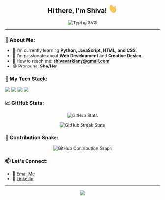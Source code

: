 <h2 align="center">Hi there, I'm Shiva! <img src="https://raw.githubusercontent.com/ABSphreak/ABSphreak/master/gifs/Hi.gif" width="30px"></h2>

<p align="center">
  <img src="https://readme-typing-svg.herokuapp.com?font=Fira+Code&size=21&duration=4000&pause=1000&center=true&vCenter=true&width=435&lines=Aspiring+Developer+and+Designer;Love+to+Code+and+Create;Currently+Learning+Python%2C+JS%2C+HTML+%26+CSS!" alt="Typing SVG" />
</p>

---

### 🌱 About Me:
- 🔭 I’m currently learning **Python, JavaScript, HTML, and CSS**.
- 🌟 I’m passionate about **Web Development** and **Creative Design**.
- 💌 How to reach me: **shivavarkiany@gmail.com**
- 😄 Pronouns: **She/Her**
  
### 🎨 My Tech Stack:
<p>
  <img src="https://img.shields.io/badge/-Python-3776AB?style=flat-square&logo=python&logoColor=white" />
  <img src="https://img.shields.io/badge/-JavaScript-F7DF1E?style=flat-square&logo=javascript&logoColor=black" />
  <img src="https://img.shields.io/badge/-HTML5-E34F26?style=flat-square&logo=html5&logoColor=white" />
  <img src="https://img.shields.io/badge/-CSS3-1572B6?style=flat-square&logo=css3" />
</p>

### 📈 GitHub Stats:
<p align="center">
  <img src="https://github-readme-stats.vercel.app/api?username=ShivaVarkiani&show_icons=true&theme=radical" alt="GitHub Stats" />
</p>
<p align="center">
  <img src="https://github-readme-streak-stats.herokuapp.com/?user=ShivaVarkiani&theme=radical" alt="GitHub Streak Stats" />
</p>

### 🐍 Contribution Snake:
<p align="center">
  <img src="https://github.com/ShivaVarkiani/ShivaVarkiani/blob/main/github-contribution-grid-snake.svg" alt="GitHub Contribution Graph" />
</p>

### 📫 Let's Connect:
- 📧 [Email Me](mailto:shivavarkiany@gmail.com)
- 💼 [LinkedIn]([https://www.linkedin.com/in/yourlinkedin/](https://www.linkedin.com/in/shiva-varkiani-1a394a168?utm_source=share&utm_campaign=share_via&utm_content=profile&utm_medium=android_app)) 


---

<p align="center">
  <img src="https://github.com/ShivaVarkiani/ShivaVarkiani/blob/main/assets/animated-coding.gif" width="50%"/>
</p>

<!---
ShivaVarkiani/ShivaVarkiani is a ✨ special ✨ repository because its `README.md` (this file) appears on your GitHub profile.
You can click the Preview link to take a look at your changes.
--->
